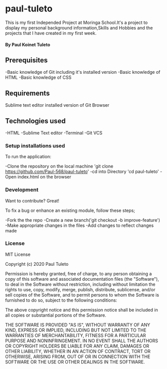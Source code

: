 # paul-tuleto

 This is my first Independed Project at Moringa School.It's a project to display my personal background information,Skills and Hobbies and the projects that I have created in my first week.

 #### By Paul Koinet Tuleto

## Prerequisites

-Basic knowledge of Git including it's installed version
-Basic knowledge of HTML 
-Basic knowledge of CSS

## Requirements

Sublime text editor
installed version of Git
Browser

## Technologies used

-HTML
-Sublime Text editor
-Terminal
-Git VCS

### Setup installations used

To run the application:

-Clone the repository on the local machine 'git clone https://github.com/Paul-568/paul-tuleto'
-cd into Directory 'cd paul-tuleto'
-Open index.html on the browser

### Development

Want to contribute? Great!

To fix a bug or enhance an existing module, follow these steps;

-Fork the the repo
-Create a new branch('git checkout -b improve-feature')
-Make appropriate changes in the files
-Add changes to reflect changes made

### License

MIT License

Copyright (c) 2020 Paul Tuleto

Permission is hereby granted, free of charge, to any person obtaining a copy of this software and associated documentation files (the "Software"), to deal in the Software without restriction, including without limitation the rights to use, copy, modify, merge, publish, distribute, sublicense, and/or sell copies of the Software, and to permit persons to whom the Software is furnished to do so, subject to the following conditions:

The above copyright notice and this permission notice shall be included in all copies or substantial portions of the Software.

THE SOFTWARE IS PROVIDED "AS IS", WITHOUT WARRANTY OF ANY KIND, EXPRESS OR IMPLIED, INCLUDING BUT NOT LIMITED TO THE WARRANTIES OF MERCHANTABILITY, FITNESS FOR A PARTICULAR PURPOSE AND NONINFRINGEMENT. IN NO EVENT SHALL THE AUTHORS OR COPYRIGHT HOLDERS BE LIABLE FOR ANY CLAIM, DAMAGES OR OTHER LIABILITY, WHETHER IN AN ACTION OF CONTRACT, TORT OR OTHERWISE, ARISING FROM, OUT OF OR IN CONNECTION WITH THE SOFTWARE OR THE USE OR OTHER DEALINGS IN THE SOFTWARE.